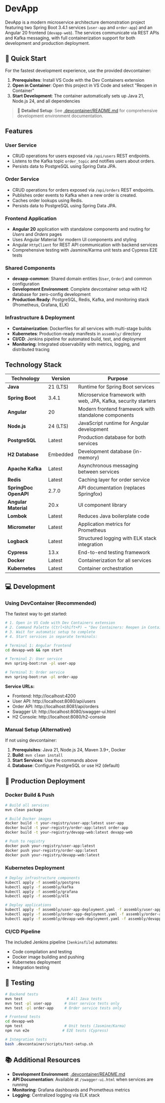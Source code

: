 # DevApp

DevApp is a modern microservice architecture demonstration project featuring two Spring Boot 3.4.1 services (`user-app` and `order-app`) and an Angular 20 frontend (`devapp-web`). The services communicate via REST APIs and Kafka messaging, with full containerization support for both development and production deployment.

## 🚀 Quick Start

For the fastest development experience, use the provided devcontainer:

1. **Prerequisites**: Install VS Code with the Dev Containers extension
2. **Open in Container**: Open this project in VS Code and select "Reopen in Container"
3. **Start Development**: The container automatically sets up Java 21, Node.js 24, and all dependencies

> 📖 **Detailed Setup**: See [.devcontainer/README.md](.devcontainer/README.md) for comprehensive development environment documentation.

## Features

### User Service
- CRUD operations for users exposed via `/api/users` REST endpoints.
- Listens to the Kafka topic `order_topic` and notifies users about orders.
- Persists data to PostgreSQL using Spring Data JPA.

### Order Service
- CRUD operations for orders exposed via `/api/orders` REST endpoints.
- Publishes order events to Kafka when a new order is created.
- Caches order lookups using Redis.
- Persists data to PostgreSQL using Spring Data JPA.

### Frontend Application
- **Angular 20** application with standalone components and routing for *Users* and *Orders* pages
- Uses Angular Material for modern UI components and styling
- Angular `HttpClient` for REST API communication with backend services
- Comprehensive testing with Jasmine/Karma unit tests and Cypress E2E tests

### Shared Components
- **devapp-common**: Shared domain entities (`User`, `Order`) and common configuration
- **Development Environment**: Complete devcontainer setup with H2 database for zero-config development
- **Production Ready**: PostgreSQL, Redis, Kafka, and monitoring stack (Prometheus, Grafana, ELK)

### Infrastructure & Deployment
- **Containerization**: Dockerfiles for all services with multi-stage builds
- **Kubernetes**: Production-ready manifests in `assembly/` directory
- **CI/CD**: Jenkins pipeline for automated build, test, and deployment
- **Monitoring**: Integrated observability with metrics, logging, and distributed tracing

## Technology Stack

| Technology | Version | Purpose |
|------------|---------|---------|
| **Java** | 21 (LTS) | Runtime for Spring Boot services |
| **Spring Boot** | 3.4.1 | Microservice framework with web, JPA, Kafka, security starters |
| **Angular** | 20 | Modern frontend framework with standalone components |
| **Node.js** | 24 (LTS) | JavaScript runtime for Angular development |
| **PostgreSQL** | Latest | Production database for both services |
| **H2 Database** | Embedded | Development database (in-memory) |
| **Apache Kafka** | Latest | Asynchronous messaging between services |
| **Redis** | Latest | Caching layer for order service |
| **SpringDoc OpenAPI** | 2.7.0 | API documentation (replaces Springfox) |
| **Angular Material** | 20.x | UI component library |
| **Lombok** | Latest | Reduces Java boilerplate code |
| **Micrometer** | Latest | Application metrics for Prometheus |
| **Logback** | Latest | Structured logging with ELK stack integration |
| **Cypress** | 13.x | End-to-end testing framework |
| **Docker** | Latest | Containerization for all services |
| **Kubernetes** | Latest | Container orchestration |

## 💻 Development

### Using DevContainer (Recommended)

The fastest way to get started:

```bash
# 1. Open in VS Code with Dev Containers extension
# 2. Command Palette (Ctrl+Shift+P) → "Dev Containers: Reopen in Container"
# 3. Wait for automatic setup to complete
# 4. Start services in separate terminals:

# Terminal 1: Angular frontend
cd devapp-web && npm start

# Terminal 2: User service
mvn spring-boot:run -pl user-app

# Terminal 3: Order service
mvn spring-boot:run -pl order-app
```

**Service URLs:**
- Frontend: http://localhost:4200
- User API: http://localhost:8080/api/users
- Order API: http://localhost:8081/api/orders
- Swagger UI: http://localhost:8080/swagger-ui.html
- H2 Console: http://localhost:8080/h2-console

### Manual Setup (Alternative)

If not using devcontainer:

1. **Prerequisites**: Java 21, Node.js 24, Maven 3.9+, Docker
2. **Build**: `mvn clean install`
3. **Start Services**: Use the commands above
4. **Database**: Configure PostgreSQL or use H2 (default)

## 🚀 Production Deployment

### Docker Build & Push

```bash
# Build all services
mvn clean package

# Build Docker images
docker build -t your-registry/user-app:latest user-app
docker build -t your-registry/order-app:latest order-app
docker build -t your-registry/devapp-web:latest devapp-web

# Push to registry
docker push your-registry/user-app:latest
docker push your-registry/order-app:latest
docker push your-registry/devapp-web:latest
```

### Kubernetes Deployment

```bash
# Deploy infrastructure components
kubectl apply -f assembly/postgres
kubectl apply -f assembly/kafka
kubectl apply -f assembly/grafana
kubectl apply -f assembly/elk

# Deploy applications
kubectl apply -f assembly/user-app-deployment.yaml -f assembly/user-app-service.yaml
kubectl apply -f assembly/order-app-deployment.yaml -f assembly/order-app-service.yaml
kubectl apply -f assembly/devapp-web-deployment.yaml -f assembly/devapp-web-service.yaml
```

### CI/CD Pipeline

The included Jenkins pipeline (`Jenkinsfile`) automates:
- Code compilation and testing
- Docker image building and pushing
- Kubernetes deployment
- Integration testing

## 🧪 Testing

```bash
# Backend tests
mvn test                    # All Java tests
mvn test -pl user-app      # User service tests only
mvn test -pl order-app     # Order service tests only

# Frontend tests
cd devapp-web
npm test                   # Unit tests (Jasmine/Karma)
npm run e2e               # E2E tests (Cypress)

# Integration tests
bash .devcontainer/scripts/test-setup.sh
```

## 📚 Additional Resources

- **Development Environment**: [.devcontainer/README.md](.devcontainer/README.md)
- **API Documentation**: Available at `/swagger-ui.html` when services are running
- **Monitoring**: Grafana dashboards and Prometheus metrics
- **Logging**: Centralized logging via ELK stack

